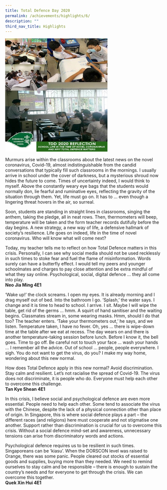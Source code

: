 ```yaml
---
title: Total Defence Day 2020
permalink: /achievements/highlights/6/
description: ""
third_nav_title: Highlights
---
```

<img src="/images/totaldefenceday.jpg" style="width:65%">

Murmurs arise within the classrooms about the latest news on the novel coronavirus, Covid-19, almost indistinguishable from the candid conversations that typically fill such classrooms in the mornings. I usually arrive in school under the cover of darkness, but a mysterious shroud now hides the future to come. Times of uncertainty indeed, I would think to myself. Above the constantly weary eye bags that the students would normally don, lie fearful and ruminative eyes, reflecting the gravity of the situation through them. Yet, life must go on. It has to ... even though a lingering threat hovers in the air, so surreal. 

Soon, students are standing in straight lines in classrooms, singing the anthem, taking the pledge, all in neat rows. Then, thermometers will beep, temperature will be taken and the form teacher records dutifully before the day begins. A new strategy, a new way of life, a defensive hallmark of society’s resilience. Life goes on indeed, life in the time of novel coronavirus. Who will know what will come next?   

Today, my teacher tells me to reflect on how Total Defence matters in this crisis. Personally, I can see why social media should not be used recklessly in such times to stoke fear and fuel the flame of misinformation. Words surely can have a butterfly effect. I would tell my peers and younger schoolmates and charges to pay close attention and be extra mindful of what they say online. Psychological, social, digital defence … they all come into play.<br>
**Neo Jia Ming 4E1**

‘Wake up!’ the clock screams. I open my eyes. It is already morning and I drag myself out of bed. Into the bathroom I go. ‘Splash,’ the water says. I change and it is time to head to school. I arrive. I sit. Maybe I will wipe the table, get rid of the germs … hmm. A squirt of hand sanitiser and the waiting begins. Classmates stream in, some wearing masks. Hmm, should I do that too? The teacher enters. ‘Take your thermometers out,’ he says, and we listen. Temperature taken, I have no fever. Oh, yes … there is wipe-down time at the table after we eat at recess. The day wears on and there is another temperature-taking session before lunch. Before I know it, the bell goes. Time to go off. Be careful not to touch your face ... wash your hands … I remember all the advice. Out of school … people, people everywhere. I sigh. You do not want to get the virus, do you? I make my way home, wondering about this new normal. 

How does Total Defence apply in this new normal? Avoid discrimination. Stay calm and resilient. Let’s not racialise the spread of Covid-19. The virus does not discriminate, it is people who do. Everyone must help each other to overcome this challenge.<br>
**Tan Kye Shean 4E1**

In this crisis, I believe social and psychological defence are even more essential. People need to help each other. Some tend to associate the virus with the Chinese, despite the lack of a physical connection other than place of origin. In Singapore, this is where social defence plays a part – the different races (and religions) here must cooperate and not stigmatise one another. Support rather than discrimination is crucial for us to overcome this crisis. Without a social defence mind-set and awareness, unnecessary tensions can arise from discriminatory words and actions. 

Psychological defence requires us to be resilient in such times. Singaporeans can be ‘kiasu’. When the DORSCON level was raised to Orange, there was some panic. People cleared out stocks of essential goods and supplies, buying more than they needed. We need to remind ourselves to stay calm and be responsible – there is enough to sustain the country’s needs and for everyone to get through the crisis. We can overcome this together.<br>
**Quek Xin Hui 4E1**